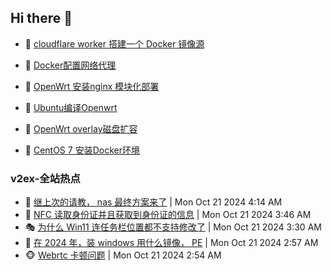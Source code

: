 ## Hi there 👋

<!--
**dkyg666/dkyg666** is a ✨ _special_ ✨ repository because its `README.md` (this file) appears on your GitHub profile.

Here are some ideas to get you started:

- 🔭 I’m currently working on ...
- 🌱 I’m currently learning ...
- 👯 I’m looking to collaborate on ...
- 🤔 I’m looking for help with ...
- 💬 Ask me about ...
- 📫 How to reach me: ...
- 😄 Pronouns: ...
- ⚡ Fun fact: ...
-->

<!-- BLOG-POST-LIST:START -->
- 🦩 [cloudflare worker 搭建一个 Docker 镜像源](http://blog.1996099.xyz/archives/cloudflare-worker-da-jian-yi-ge-docker-jing-xiang-zhan) 

- 🚦 [Docker配置网络代理](http://blog.1996099.xyz/archives/dockerpei-zhi-wang-luo-dai-li) 

- 🫶 [OpenWrt 安装nginx 模块化部署](http://blog.1996099.xyz/archives/openwrt-an-zhuang-nginx-mo-kuai-hua-bu-shu) 

- 🦄 [Ubuntu编译Openwrt](http://blog.1996099.xyz/archives/ubuntuzi-bian-yi-openwrt) 

- 🐻 [OpenWrt overlay磁盘扩容](http://blog.1996099.xyz/archives/openwrt-overlay) 

- 🤖 [CentOS 7 安装Docker环境](http://blog.1996099.xyz/archives/centos-docker) 
<!-- BLOG-POST-LIST:END -->

### v2ex-全站热点
<!-- v2ex:START -->
- 🥸 [继上次的请教， nas 最终方案来了](https://www.v2ex.com/t/1082149#reply3) | Mon Oct 21 2024 4:14 AM
- 🤗 [NFC 读取身份证并且获取到身份证的信息](https://www.v2ex.com/t/1082137#reply14) | Mon Oct 21 2024 3:46 AM
- 🎭 [为什么 Win11 连任务栏位置都不支持修改了](https://www.v2ex.com/t/1082126#reply2) | Mon Oct 21 2024 3:30 AM
- 🥷 [在 2024 年，装 windows 用什么镜像， PE](https://www.v2ex.com/t/1082106#reply24) | Mon Oct 21 2024 2:57 AM
- 🐵 [Webrtc 卡顿问题](https://www.v2ex.com/t/1082102#reply3) | Mon Oct 21 2024 2:54 AM<!-- v2ex:END -->

